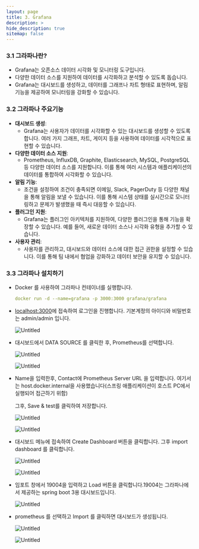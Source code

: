 ```yaml
---
layout: page
title: 3. Grafana
description: >
hide_description: true
sitemap: false
---
```


### 3.1 그라파나란?

- Grafana는 오픈소스 데이터 시각화 및 모니터링 도구입니다.
- 다양한 데이터 소스를 지원하여 데이터를 시각화하고 분석할 수 있도록 돕습니다.
- Grafana는 대시보드를 생성하고, 데이터를 그래프나 차트 형태로 표현하며, 알림 기능을 제공하여 모니터링을 강화할 수 있습니다.

### 3.2 그라파나 주요기능

- **대시보드 생성**:
    - Grafana는 사용자가 데이터를 시각화할 수 있는 대시보드를 생성할 수 있도록 합니다. 여러 가지 그래프, 차트, 게이지 등을 사용하여 데이터를 시각적으로 표현할 수 있습니다.
- **다양한 데이터 소스 지원**:
    - Prometheus, InfluxDB, Graphite, Elasticsearch, MySQL, PostgreSQL 등 다양한 데이터 소스를 지원합니다. 이를 통해 여러 시스템과 애플리케이션의 데이터를 통합하여 시각화할 수 있습니다.
- **알림 기능**:
    - 조건을 설정하여 조건이 충족되면 이메일, Slack, PagerDuty 등 다양한 채널을 통해 알림을 보낼 수 있습니다. 이를 통해 시스템 상태를 실시간으로 모니터링하고 문제가 발생했을 때 즉시 대응할 수 있습니다.
- **플러그인 지원**:
    - Grafana는 플러그인 아키텍처를 지원하여, 다양한 플러그인을 통해 기능을 확장할 수 있습니다. 예를 들어, 새로운 데이터 소스나 시각화 유형을 추가할 수 있습니다.
- **사용자 관리**:
    - 사용자를 관리하고, 대시보드와 데이터 소스에 대한 접근 권한을 설정할 수 있습니다. 이를 통해 팀 내에서 협업을 강화하고 데이터 보안을 유지할 수 있습니다.

### 3.3 그라파나 설치하기

- Docker 를 사용하여 그라파나 컨테이너를 실행합니다.

    ```yaml
    docker run -d --name=grafana -p 3000:3000 grafana/grafana
    ```

- [localhost:3000](http://localhost:3000)에 접속하여 로그인을 진행합니다. 기본계정의 아이디와 비밀번호는 admin/admin 입니다.

  ![Untitled](https://teamsparta.notion.site/image/https%3A%2F%2Fprod-files-secure.s3.us-west-2.amazonaws.com%2F83c75a39-3aba-4ba4-a792-7aefe4b07895%2F6b444e17-eb8d-4d32-bcca-3db9ac606dcc%2FUntitled.png?table=block&id=756bf2a4-16b7-461f-86a7-b9385817fc89&spaceId=83c75a39-3aba-4ba4-a792-7aefe4b07895&width=1360&userId=&cache=v2)

- 대시보드에서 DATA SOURCE 를 클릭한 후, Prometheus를 선택합니다.

  ![Untitled](https://teamsparta.notion.site/image/https%3A%2F%2Fprod-files-secure.s3.us-west-2.amazonaws.com%2F83c75a39-3aba-4ba4-a792-7aefe4b07895%2F2089498f-d664-439c-bd20-bfd0b1194de7%2FUntitled.png?table=block&id=6e6ddc4f-16be-4e02-a982-470fe0e908c8&spaceId=83c75a39-3aba-4ba4-a792-7aefe4b07895&width=1420&userId=&cache=v2)

  ![Untitled](https://teamsparta.notion.site/image/https%3A%2F%2Fprod-files-secure.s3.us-west-2.amazonaws.com%2F83c75a39-3aba-4ba4-a792-7aefe4b07895%2F566c6d09-1ab8-472f-b0dc-b24de9f74033%2FUntitled.png?table=block&id=8f50b0ca-aaac-4878-808c-ad5b89526a95&spaceId=83c75a39-3aba-4ba4-a792-7aefe4b07895&width=2000&userId=&cache=v2)

- Name을 입력한후, Contact에 Prometheus Server URL 을 입력합니다. 여기서는 host.docker.internal을 사용했습니다(스프링 애플리케이션이 호스트 PC에서 실행되어 접근하기 위함)

  그후, Save & test를 클릭하여 저장합니다.

  ![Untitled](https://teamsparta.notion.site/image/https%3A%2F%2Fprod-files-secure.s3.us-west-2.amazonaws.com%2F83c75a39-3aba-4ba4-a792-7aefe4b07895%2F822b0e30-4034-4be5-91ac-e7e79539072e%2FUntitled.png?table=block&id=e66f1925-a371-45d6-90a4-67e09862b2f5&spaceId=83c75a39-3aba-4ba4-a792-7aefe4b07895&width=2000&userId=&cache=v2)

  ![Untitled](https://teamsparta.notion.site/image/https%3A%2F%2Fprod-files-secure.s3.us-west-2.amazonaws.com%2F83c75a39-3aba-4ba4-a792-7aefe4b07895%2F6a0d6779-b4f4-4788-beeb-2cf546066584%2FUntitled.png?table=block&id=7c2cc2b5-7479-4b91-b5d2-f30cef01c085&spaceId=83c75a39-3aba-4ba4-a792-7aefe4b07895&width=1420&userId=&cache=v2)

- 대시보드 메뉴에 접속하여 Create Dashboard 버튼을 클릭합니다. 그후 import dashboard 를 클릭합니다.

  ![Untitled](https://teamsparta.notion.site/image/https%3A%2F%2Fprod-files-secure.s3.us-west-2.amazonaws.com%2F83c75a39-3aba-4ba4-a792-7aefe4b07895%2Fb1702705-4b0b-4232-bbb6-cb03f819e4c4%2FUntitled.png?table=block&id=7c1f239e-00ea-4de5-9738-57f0dad32943&spaceId=83c75a39-3aba-4ba4-a792-7aefe4b07895&width=1420&userId=&cache=v2)

  ![Untitled](https://teamsparta.notion.site/image/https%3A%2F%2Fprod-files-secure.s3.us-west-2.amazonaws.com%2F83c75a39-3aba-4ba4-a792-7aefe4b07895%2F85cde8af-ec01-42c0-91ef-53a9bad5d818%2FUntitled.png?table=block&id=f132c68d-cc7b-47e9-9a5d-497a07ffb953&spaceId=83c75a39-3aba-4ba4-a792-7aefe4b07895&width=2000&userId=&cache=v2)

- 임포트 창에서 19004을 입력하고 Load 버튼을 클릭합니다.19004는 그라파나에서 제공하는 spring boot 3용 대시보드입니다.

  ![Untitled](https://teamsparta.notion.site/image/https%3A%2F%2Fprod-files-secure.s3.us-west-2.amazonaws.com%2F83c75a39-3aba-4ba4-a792-7aefe4b07895%2F9ab7d881-011e-4cb8-a6e7-7e43591956a7%2FUntitled.png?table=block&id=14983030-3c4b-4da8-830a-5e12a1e11a3b&spaceId=83c75a39-3aba-4ba4-a792-7aefe4b07895&width=2000&userId=&cache=v2)

- prometheus 를 선택하고 Import 를 클릭하면 대시보드가 생성됩니다.

  ![Untitled](https://teamsparta.notion.site/image/https%3A%2F%2Fprod-files-secure.s3.us-west-2.amazonaws.com%2F83c75a39-3aba-4ba4-a792-7aefe4b07895%2Fac55e2ad-2ea5-4cec-add4-7530ea146f3d%2FUntitled.png?table=block&id=99e62713-bef1-460a-8d03-7570c6ac322f&spaceId=83c75a39-3aba-4ba4-a792-7aefe4b07895&width=1420&userId=&cache=v2)

  ![Untitled](https://teamsparta.notion.site/image/https%3A%2F%2Fprod-files-secure.s3.us-west-2.amazonaws.com%2F83c75a39-3aba-4ba4-a792-7aefe4b07895%2Fc9b666c8-da74-4e2c-87c5-d3c8669a1d4f%2FUntitled.png?table=block&id=370ba870-5543-4b5e-b2a7-337b6936366e&spaceId=83c75a39-3aba-4ba4-a792-7aefe4b07895&width=2000&userId=&cache=v2)